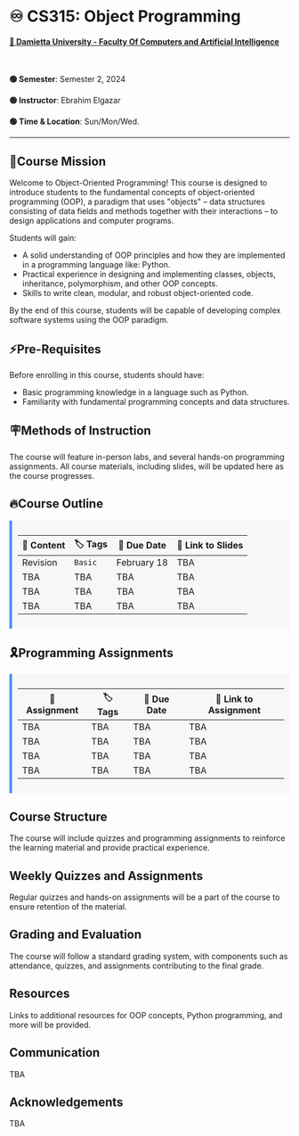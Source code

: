 # ♾️ CS315: Object Programming

#### [🏫 Damietta University - Faculty Of Computers and Artificial Intelligence](https://cai.du.edu.eg)

<br />

**🟢 Semester**: Semester 2, 2024

**🟢 Instructor**: Ebrahim Elgazar

**🟢 Time & Location**: Sun/Mon/Wed.

---

## **🚨Course Mission**

Welcome to Object-Oriented Programming! This course is designed to introduce students to the fundamental concepts of object-oriented programming (OOP), a paradigm that uses "objects" – data structures consisting of data fields and methods together with their interactions – to design applications and computer programs.

Students will gain:

* A solid understanding of OOP principles and how they are implemented in a programming language like: Python.
* Practical experience in designing and implementing classes, objects, inheritance, polymorphism, and other OOP concepts.
* Skills to write clean, modular, and robust object-oriented code.

By the end of this course, students will be capable of developing complex software systems using the OOP paradigm.

## **⚡Pre-Requisites**

Before enrolling in this course, students should have:

* Basic programming knowledge in a language such as Python.
* Familiarity with fundamental programming concepts and data structures.

## **🪧Methods of Instruction**

The course will feature in-person labs, and several hands-on programming assignments. All course materials, including slides, will be updated here as the course progresses.

## **🔥Course Outline**

<div style="background-color:#f7f7f9; padding:10px; border-left: 5px solid #5292f7;">
  
| 📘 Content | 🏷️ Tags | 📅 Due Date | 🔗 Link to Slides |
| --- | --- | --- | --- |
| Revision | `Basic` | February 18 | TBA |
| TBA | TBA | TBA | TBA |
| TBA | TBA | TBA | TBA |
| TBA | TBA | TBA | TBA |

</div>

## 🎗️Programming Assignments

<div style="background-color:#f7f7f9; padding:10px; border-left: 5px solid #5292f7;">
  
| 📘 Assignment | 🏷️ Tags | 📅 Due Date | 🔗 Link to Assignment |
| --- | --- | --- | --- |
| TBA | TBA | TBA | TBA |
| TBA | TBA | TBA | TBA |
| TBA | TBA | TBA | TBA |
| TBA | TBA | TBA | TBA |

</div>

## Course Structure

The course will include quizzes and programming assignments to reinforce the learning material and provide practical experience.

## Weekly Quizzes and Assignments

Regular quizzes and hands-on assignments will be a part of the course to ensure retention of the material.

## **Grading and Evaluation**

The course will follow a standard grading system, with components such as attendance, quizzes, and assignments contributing to the final grade.

## **Resources**

Links to additional resources for OOP concepts, Python programming, and more will be provided.

## Communication

TBA

## Acknowledgements

TBA

